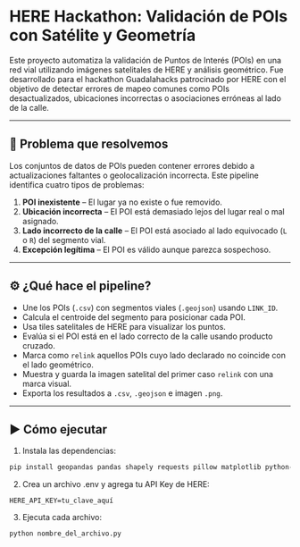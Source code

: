 # HERE Hackathon: Validación de POIs con Satélite y Geometría

Este proyecto automatiza la validación de Puntos de Interés (POIs) en una red vial utilizando imágenes satelitales de HERE y análisis geométrico. Fue desarrollado para el hackathon Guadalahacks patrocinado por HERE con el objetivo de detectar errores de mapeo comunes como POIs desactualizados, ubicaciones incorrectas o asociaciones erróneas al lado de la calle.

---

## 🧩 Problema que resolvemos

Los conjuntos de datos de POIs pueden contener errores debido a actualizaciones faltantes o geolocalización incorrecta. Este pipeline identifica cuatro tipos de problemas:

1. **POI inexistente** – El lugar ya no existe o fue removido.
2. **Ubicación incorrecta** – El POI está demasiado lejos del lugar real o mal asignado.
3. **Lado incorrecto de la calle** – El POI está asociado al lado equivocado (`L` o `R`) del segmento vial.
4. **Excepción legítima** – El POI es válido aunque parezca sospechoso.

---

## ⚙️ ¿Qué hace el pipeline?

- Une los POIs (`.csv`) con segmentos viales (`.geojson`) usando `LINK_ID`.
- Calcula el centroide del segmento para posicionar cada POI.
- Usa tiles satelitales de HERE para visualizar los puntos.
- Evalúa si el POI está en el lado correcto de la calle usando producto cruzado.
- Marca como `relink` aquellos POIs cuyo lado declarado no coincide con el lado geométrico.
- Muestra y guarda la imagen satelital del primer caso `relink` con una marca visual.
- Exporta los resultados a `.csv`, `.geojson` e imagen `.png`.

---

## ▶️ Cómo ejecutar

1. Instala las dependencias:
```bash
pip install geopandas pandas shapely requests pillow matplotlib python-dotenv
```

2. Crea un archivo .env y agrega tu API Key de HERE:
```env
HERE_API_KEY=tu_clave_aquí
```
3. Ejecuta cada archivo:
```env
python nombre_del_archivo.py
```
